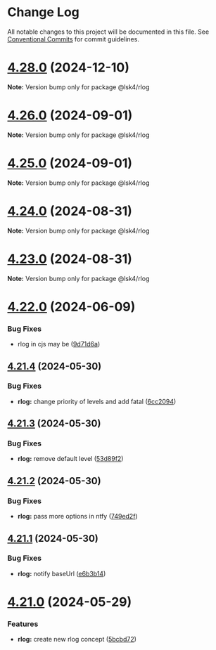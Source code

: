 # Change Log

All notable changes to this project will be documented in this file.
See [Conventional Commits](https://conventionalcommits.org) for commit guidelines.

# [4.28.0](https://github.com/lskjs/libs/compare/v4.27.0...v4.28.0) (2024-12-10)

**Note:** Version bump only for package @lsk4/rlog





# [4.26.0](https://github.com/lskjs/libs/compare/v4.25.0...v4.26.0) (2024-09-01)

**Note:** Version bump only for package @lsk4/rlog





# [4.25.0](https://github.com/lskjs/libs/compare/v4.24.0...v4.25.0) (2024-09-01)

**Note:** Version bump only for package @lsk4/rlog





# [4.24.0](https://github.com/lskjs/libs/compare/v4.23.0...v4.24.0) (2024-08-31)

**Note:** Version bump only for package @lsk4/rlog





# [4.23.0](https://github.com/lskjs/libs/compare/v4.22.0...v4.23.0) (2024-08-31)

**Note:** Version bump only for package @lsk4/rlog





# [4.22.0](https://github.com/lskjs/libs/compare/v4.21.4...v4.22.0) (2024-06-09)


### Bug Fixes

* rlog in cjs may be ([9d71d6a](https://github.com/lskjs/libs/commit/9d71d6a5a0e6c5470db6693f40a0060f81ece4ed))





## [4.21.4](https://github.com/lskjs/libs/compare/v4.21.3...v4.21.4) (2024-05-30)


### Bug Fixes

* **rlog:** change priority of levels and add fatal ([6cc2094](https://github.com/lskjs/libs/commit/6cc209418881ada11aadb89c46cc7b47c2cefdd6))





## [4.21.3](https://github.com/lskjs/libs/compare/v4.21.2...v4.21.3) (2024-05-30)


### Bug Fixes

* **rlog:** remove default level ([53d89f2](https://github.com/lskjs/libs/commit/53d89f2a43804f7518f50691038b6fec47880adb))





## [4.21.2](https://github.com/lskjs/libs/compare/v4.21.1...v4.21.2) (2024-05-30)


### Bug Fixes

* **rlog:** pass more options in ntfy ([749ed2f](https://github.com/lskjs/libs/commit/749ed2faade433bad3333a16e70b9e28b956b356))





## [4.21.1](https://github.com/lskjs/libs/compare/v4.21.0...v4.21.1) (2024-05-30)


### Bug Fixes

* **rlog:** notify baseUrl ([e6b3b14](https://github.com/lskjs/libs/commit/e6b3b14475bd8493162a6ca435ce725aba8c58f3))





# [4.21.0](https://github.com/lskjs/libs/compare/v4.20.0...v4.21.0) (2024-05-29)


### Features

* **rlog:** create new rlog concept ([5bcbd72](https://github.com/lskjs/libs/commit/5bcbd7208171a76855dc62b99df6a9b03ec1d4a3))
